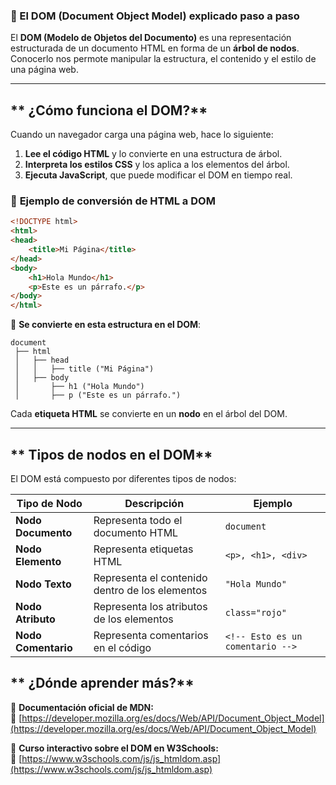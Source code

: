 ### **📌 El DOM (Document Object Model) explicado paso a paso**  

El **DOM (Modelo de Objetos del Documento)** es una representación estructurada de un documento HTML en forma de un **árbol de nodos**. Conocerlo nos permote manipular la estructura, el contenido y el estilo de una página web.  

---

## ** ¿Cómo funciona el DOM?**  
Cuando un navegador carga una página web, hace lo siguiente:  

1. **Lee el código HTML** y lo convierte en una estructura de árbol.  
2. **Interpreta los estilos CSS** y los aplica a los elementos del árbol.  
3. **Ejecuta JavaScript**, que puede modificar el DOM en tiempo real.  

### 📌 **Ejemplo de conversión de HTML a DOM**
```html
<!DOCTYPE html>
<html>
<head>
    <title>Mi Página</title>
</head>
<body>
    <h1>Hola Mundo</h1>
    <p>Este es un párrafo.</p>
</body>
</html>
```
🔽 **Se convierte en esta estructura en el DOM**:  
```
document
 ├── html
 │   ├── head
 │   │   ├── title ("Mi Página")
 │   ├── body
 │       ├── h1 ("Hola Mundo")
 │       ├── p ("Este es un párrafo.")
```

Cada **etiqueta HTML** se convierte en un **nodo** en el árbol del DOM.  

---

## ** Tipos de nodos en el DOM**  
El DOM está compuesto por diferentes tipos de nodos:  

| Tipo de Nodo | Descripción | Ejemplo |
|-------------|------------|---------|
| **Nodo Documento** | Representa todo el documento HTML | `document` |
| **Nodo Elemento** | Representa etiquetas HTML | `<p>, <h1>, <div>` |
| **Nodo Texto** | Representa el contenido dentro de los elementos | `"Hola Mundo"` |
| **Nodo Atributo** | Representa los atributos de los elementos | `class="rojo"` |
| **Nodo Comentario** | Representa comentarios en el código | `<!-- Esto es un comentario -->` |


## ** ¿Dónde aprender más?**
📖 **Documentación oficial de MDN:**  
🔗 [https://developer.mozilla.org/es/docs/Web/API/Document_Object_Model](https://developer.mozilla.org/es/docs/Web/API/Document_Object_Model)  

📖 **Curso interactivo sobre el DOM en W3Schools:**  
🔗 [https://www.w3schools.com/js/js_htmldom.asp](https://www.w3schools.com/js/js_htmldom.asp)  
